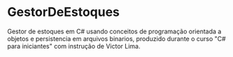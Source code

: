 # GestorDeEstoques
Gestor de estoques em C# usando conceitos de programação orientada a objetos e persistencia em arquivos binarios, produzido durante o curso "C# para iniciantes" com instrução de Victor Lima.
